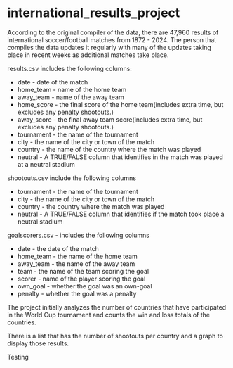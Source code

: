# international_results_project

According to the original compiler of the data, there are 47,960 results of international soccer/football matches from 1872 - 2024. The person that compiles the data updates it regularly with many of the updates taking place in recent weeks as additional matches take place. 

results.csv includes the following columns:
- date - date of the match
- home_team - name of the home team
- away_team - name of the away team
- home_score - the final score of the home team(includes extra time, but excludes any penalty shootouts.)
- away_score - the final away team score(includes extra time, but excludes any penalty shootouts.)
- tournament - the name of the tournament
- city - the name of the city or town of the match
- country - the name of the country where the match was played
- neutral - A TRUE/FALSE column that identifies in the match was played at a neutral stadium

shootouts.csv include the following columns
- tournament - the name of the tournament
- city - the name of the city or town of the match
- country - the country where the match was played
- neutral - A TRUE/FALSE column that identifies if the match took place a neutral stadium

goalscorers.csv - includes the following columns
- date - the date of the match
- home_team - the name of the home team
- away_team - the name of the away team
- team - the name of the team scoring the goal
- scorer - name of the player scoring the goal
- own_goal - whether the goal was an own-goal
- penalty - whether the goal was a penalty


The project initially analyzes the number of countries that have participated in the World Cup tournament and counts the win and loss totals of the countries.

There is a list that has the number of shootouts per country and a graph to display those results. 



Testing

